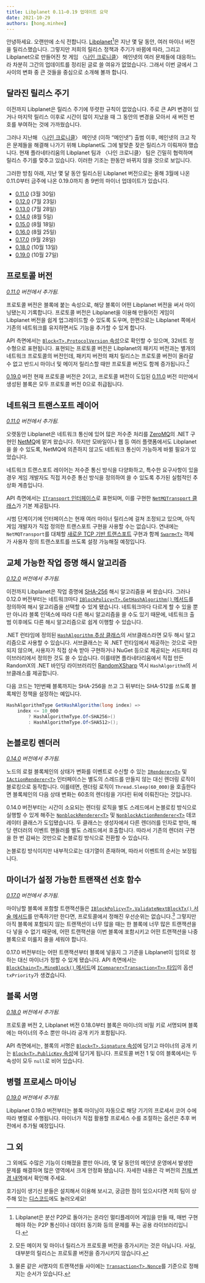 ```yaml
---
title: Libplanet 0.11–0.19 업데이트 요약
date: 2021-10-29
authors: [hong.minhee]
---
```


안녕하세요.  오랜만에 소식 전합니다.  [Libplanet][][^1]은 지난 몇 달 동안, 여러
마이너 버전을 릴리스했습니다.  그렇지만 저희의 릴리스 정책과 주기가 바뀜에 따라,
그리고 Libplanet으로 만들어진 첫 게임 〈[나인 크로니클]〉 메인넷의 여러 문제들에
대응하느라 차분히 그간의 업데이트를 정리된 글로 쓸 여유가 없었습니다.
그래서 이번 글에서 그 사이의 변화 중 큰 것들을 중심으로 소개해 볼까 합니다.

[^1]: Libplanet은 분산 P2P로 돌아가는 온라인 멀티플레이어 게임을 만들 때,
      매번 구현해야 하는 P2P 통신이나 데이터 동기화 등의 문제를 푸는
      공용 라이브러리입니다.

[Libplanet]: https://libplanet.io/
[나인 크로니클]: https://nine-chronicles.com/


달라진 릴리스 주기
------------------

이전까지 Libplanet은 릴리스 주기에 뚜렷한 규칙이 없었습니다.  주로 큰 API 변경이
있거나 마지막 릴리스 이후로 시간이 많이 지났을 때 그 동안의 변경을 모아서 새
버전 번호를 부여하는 것에 가까웠습니다.

그러나 지난해 〈[나인 크로니클]〉 메인넷 (이하 <q>메인넷</q>) 출범 이후,
메인넷의 크고 작은 문제들을 해결해 나가기 위해 Libplanet도 그에 발맞춘 잦은
릴리스가 이뤄져야 했습니다.  현재 플라네타리움의 Libplanet 팀과 〈나인 크로니클〉
팀은 긴밀히 협력하며 릴리스 주기를 맞추고 있습니다.  이러한 기조는 한동안 바뀌지
않을 것으로 보입니다.

그러한 방침 아래, 지난 몇 달 동안 릴리스된 Libplanet 버전으로는 올해 3월에 나온
0.11.0부터 금주에 나온 0.19.0까지 총 9번의 마이너 업데이트가 있습니다.

- [0.11.0] (3월 30일)
- [0.12.0] (7월 23일)
- [0.13.0] (7월 28일)
- [0.14.0] (8월 5일)
- [0.15.0] (8월 18일)
- [0.16.0] (8월 25일)
- [0.17.0] (9월 28일)
- [0.18.0] (10월 13일)
- [0.19.0] (10월 27일)

[0.11.0]: https://github.com/planetarium/libplanet/releases/tag/0.11.0
[0.12.0]: https://github.com/planetarium/libplanet/releases/tag/0.12.0
[0.13.0]: https://github.com/planetarium/libplanet/releases/tag/0.13.0
[0.14.0]: https://github.com/planetarium/libplanet/releases/tag/0.14.0
[0.15.0]: https://github.com/planetarium/libplanet/releases/tag/0.15.0
[0.16.0]: https://github.com/planetarium/libplanet/releases/tag/0.16.0
[0.17.0]: https://github.com/planetarium/libplanet/releases/tag/0.17.0
[0.18.0]: https://github.com/planetarium/libplanet/releases/tag/0.18.0
[0.19.0]: https://github.com/planetarium/libplanet/releases/tag/0.19.0


프로토콜 버전
-------------

*[0.11.0] 버전에서 추가됨.*

프로토콜 버전은 블록에 붙는 속성으로, 해당 블록이 어떤 Libplanet 버전을 써서
마이닝됐는지 기록합니다.  프로토콜 버전은 Libplanet을 이용해 만들어진 게임이
Libplanet 버전을 쉽게 업그레이드할 수 있도록 도우며, 한편으로는 Libplanet 쪽에서
기존의 네트워크를 유지하면서도 기능을 추가할 수 있게 합니다.

API 측면에서는 [`Block<T>.ProtocolVersion` 속성][Block<T>.ProtocolVersion]으로
확인할 수 있으며, 32비트 정수형으로 표현됩니다.  표현되는 프로토콜 버전은
Libplanet의 패키지 버전과는 별개의 네트워크 프로토콜의 버전인데, 패키지 버전의
패치 릴리스는 프로토콜 버전이 올라갈 수 없고 반드시 마이너 및 메이저 릴리스할
때만 프로토콜 버전도 함께 증가됩니다.[^2]

[0.19.0] 버전 현재 프로토콜 버전은 2이고, 프로토콜 버전이 도입된 [0.11.0] 버전
미만에서 생성된 블록은 모두 프로토콜 버전 0으로 취급됩니다.

[^2]: 모든 메이저 및 마이너 릴리스가 프로토콜 버전을 증가시키는 것은 아닙니다.
      사실, 대부분의 릴리스는 프로토콜 버전을 증가시키지 않습니다.

[Block<T>.ProtocolVersion]: https://docs.libplanet.io/0.19.0/api/Libplanet.Blocks.Block-1.html#Libplanet_Blocks_Block_1_ProtocolVersion


네트워크 트랜스포트 레이어
--------------------------

*[0.11.0] 버전에서 추가됨.*

오랫동안 Libplanet은 네트워크 통신에 있어 많은 저수준 처리를 [ZeroMQ]의
.NET 구현인 [NetMQ]에 맡겨 왔습니다.  하지만 모바일이나 웹 등 여러 플랫폼에서도
Libplanet을 쓸 수 있도록, NetMQ에 의존하지 않고도 네트워크 통신이 가능하게
바뀔 필요가 있었습니다.

네트워크 트랜스포트 레이어는 저수준 통신 방식을 다양화하고, 특수한 요구사항이
있을 경우 게임 개발자도 직접 저수준 통신 방식을 정의하여 쓸 수 있도록 추가된
실험적인 추상화 계층입니다.

API 측면에서는 [`ITransport` 인터페이스][ITransport]로 표현되며, 이를 구현한
[`NetMQTransport` 클래스][NetMQTransport]가 기본 제공됩니다.

시범 단계이기에 인터페이스는 현재 여러 마이너 릴리스에 걸쳐 조정되고 있으며,
아직 게임 개발자가 직접 정의한 트랜스포트 구현을 사용할 수는 없습니다.
연내에는 `NetMQTransport`를 대체할 [새로운 TCP 기반 트랜스포트][TcpTransport]
구현과 함께 [`Swarm<T>`][Swarm<T>] 객체가 사용자 정의 트랜스포트를 쓰도록 설정
가능해질 예정입니다.

[ZeroMQ]: https://zeromq.org/
[NetMQ]: https://github.com/zeromq/netmq
[ITransport]: https://docs.libplanet.io/0.19.0/api/Libplanet.Net.Transports.ITransport.html
[NetMQTransport]: https://docs.libplanet.io/0.19.0/api/Libplanet.Net.Transports.NetMQTransport.html
[TcpTransport]: https://github.com/planetarium/libplanet/pull/1523
[Swarm<T>]: https://docs.libplanet.io/0.19.0/api/Libplanet.Net.Swarm-1.html


교체 가능한 작업 증명 해시 알고리즘
-----------------------------------

*[0.12.0] 버전에서 추가됨.*

이전까지 Libplanet은 작업 증명에 [SHA-256] 해시 알고리즘을 써 왔습니다.
그러나 0.12.0 버전부터는 네트워크마다 [`IBlockPolicy<T>.GetHashAlgorithm()`
메서드][IBlockPolicy<T>.GetHashAlgorithm]를 정의하여 해시 알고리즘을 선택할
수 있게 됐습니다.  네트워크마다 다르게 할 수 있을 뿐만 아니라 블록 인덱스에
따라 다른 해시 알고리즘을 쓸 수도 있기 때문에, 네트워크 출범 이후에도 다른 해시
알고리즘으로 쉽게 이행할 수 있습니다.

.NET 런타임에 정의된 [`HashAlgorithm` 추상 클래스][HashAlgorithm]의
서브클래스라면 모두 해시 알고리즘으로 사용할 수 있습니다.  서브클래스는 꼭
.NET 런타임에서 제공하는 것으로 국한되지 않으며, 사용자가 직접 상속 받아
구현하거나 NuGet 등으로 제공되는 서드파티 라이브러리에서 정의한 것도
쓸 수 있습니다.  이를테면 플라네타리움에서 직접 만든 RandomX의 .NET 바인딩
라이브러리인 [RandomXSharp] 역시 `HashAlgorithm`의 서브클래스를 제공합니다.

다음 코드는 1만번째 블록까지는 SHA-256을 쓰고 그 뒤부터는 SHA-512를 쓰도록
블록체인 정책을 설정하는 예입니다.

~~~~ csharp
HashAlgorithmType GetHashAlgorithm(long index) =>
    index <= 10_000
        ? HashAlgorithmType.Of<SHA256>()
        : HashAlgorithmType.Of<SHA512>();
~~~~

[SHA-256]: https://ko.wikipedia.org/wiki/SHA-2
[IBlockPolicy<T>.GetHashAlgorithm]: https://docs.libplanet.io/0.19.0/api/Libplanet.Blockchain.Policies.IBlockPolicy-1.html#Libplanet_Blockchain_Policies_IBlockPolicy_1_GetHashAlgorithm_System_Int64_
[HashAlgorithm]: https://docs.microsoft.com/en-us/dotnet/api/system.security.cryptography.hashalgorithm
[RandomXSharp]: https://github.com/planetarium/RandomXSharp


논블로킹 렌더러
---------------

*[0.14.0] 버전에서 추가됨.*

노드의 로컬 블록체인의 상태가 변화를 이벤트로 수신할 수 있는
[`IRenderer<T>`][IRenderer<T>] 및 [`IActionRenderer<T>`][IActionRenderer<T>]
인터페이스는 별도의 스레드를 만들지 않는 대신 렌더링 로직이 블로킹으로
동작합니다.  이를테면, 렌더링 로직이 `Thread.Sleep(60_000)`을 호출한다면
블록체인의 다음 상태 변화는 60초의 렌더링을 기다린 뒤에 이뤄진다는 것입니다.

0.14.0 버전부터는 시간이 소요되는 렌더링 로직을 별도 스레드에서 논블로킹
방식으로 실행할 수 있게 해주는 [`NonblockRenderer<T>`][NonblockRenderer<T>] 및
[`NonblockActionRenderer<T>`][NonblockActionRenderer<T>] 데코레이터 클래스가
도입됐습니다.  두 클래스는 생성자에서 다른 렌더러를 인자로 받아, 해당 렌더러의
이벤트 핸들러를 별도 스레드에서 호출합니다.  따라서 기존의 렌더러 구현을 한 번
감싸는 것만으로 논블로킹 방식으로 전환할 수 있습니다.

논블로킹 방식이지만 내부적으로는 대기열이 존재하며, 따라서 이벤트의 순서는
보장됩니다.

[IRenderer<T>]: https://docs.libplanet.io/0.19.0/api/Libplanet.Blockchain.Renderers.IRenderer-1.html
[IActionRenderer<T>]: https://docs.libplanet.io/0.19.0/api/Libplanet.Blockchain.Renderers.IActionRenderer-1.html
[NonblockRenderer<T>]: https://docs.libplanet.io/0.19.0/api/Libplanet.Blockchain.Renderers.NonblockRenderer-1.html
[NonblockActionRenderer<T>]: https://docs.libplanet.io/0.19.0/api/Libplanet.Blockchain.Renderers.NonblockActionRenderer-1.html


마이너가 설정 가능한 트랜잭션 선호 함수
---------------------------------------

*[0.17.0] 버전에서 추가됨.*

마이닝할 블록에 포함할 트랜잭션들은 [`IBlockPolicy<T>.ValidateNextBlockTx()`
서술 메서드][IBlockPolicy<T>.ValidateNextBlockTx]를 만족하기만 한다면,
프로토콜에서 정해진 우선순위는 없습니다.[^3]  그렇지만 아직 블록에 포함되지 않는
트랜잭션이 너무 많을 때는 한 블록에 너무 많은 트랜잭션을 다 넣을 수 없기 때문에,
어떤 트랜잭션을 이번 블록에 포함시키고 어떤 트랜잭션을 나중 블록으로 미룰지 줄을
세워야 합니다.

0.17.0 버전부터는 어떤 트랜잭션부터 블록에 넣을지 그 기준을 Libplanet이 임의로
정하는 대신 마이너가 정할 수 있게 됐습니다.  API 측면에서는
[`BlockChain<T>.MineBlock()` 메서드][BlockChain<T>.MineBlock]에
[`IComparer<Transaction<T>>` 타입][IComparer<T>]의 옵션 `txPriority`가
생겼습니다.


[^3]: 물론 같은 서명자의 트랜잭션들 사이에는
      [`Transaction<T>.Nonce`][Transaction<T>.Nonce]를 기준으로 정해지는 순서가
      있습니다.

[IBlockPolicy<T>.ValidateNextBlockTx]: https://docs.libplanet.io/0.19.0/api/Libplanet.Blockchain.Policies.IBlockPolicy-1.html#Libplanet_Blockchain_Policies_IBlockPolicy_1_ValidateNextBlockTx_Libplanet_Blockchain_BlockChain__0__Libplanet_Tx_Transaction__0__
[Transaction<T>.Nonce]: https://docs.libplanet.io/0.19.0/api/Libplanet.Tx.Transaction-1.html#Libplanet_Tx_Transaction_1_Nonce
[BlockChain<T>.MineBlock]: https://docs.libplanet.io/0.19.0/api/Libplanet.Blockchain.BlockChain-1.html#Libplanet_Blockchain_BlockChain_1_MineBlock_Libplanet_Crypto_PrivateKey_DateTimeOffset_System_Boolean_System_Int32_System_Int32_IComparer_Libplanet_Tx_Transaction__0___CancellationToken_
[IComparer<T>]: https://docs.microsoft.com/en-us/dotnet/api/system.collections.generic.icomparer-1


블록 서명
---------

*[0.18.0] 버전에서 추가됨.*

프로토콜 버전 2, Libplanet 버전 0.18.0부터 블록은 마이너의 비밀 키로 서명되며
블록에는 마이너의 주소 뿐만 아니라 공개 키가 포함됩니다.

API 측면에서는, 블록의 서명은 [`Block<T>.Signature` 속성][Block<T>.Signature]에
담기고 마이너의 공개 키는 [`Block<T>.PublicKey` 속성][Block<T>.PublicKey]에
담기게 됩니다.  프로토콜 버전 1 및 0의 블록에서는 두 속성이 모두 `null`로
비어 있습니다.

[Block<T>.Signature]: https://docs.libplanet.io/0.19.0/api/Libplanet.Blocks.Block-1.html#Libplanet_Blocks_Block_1_Signature
[Block<T>.PublicKey]: https://docs.libplanet.io/0.19.0/api/Libplanet.Blocks.Block-1.html#Libplanet_Blocks_Block_1_PublicKey


병렬 프로세스 마이닝
--------------------

*[0.19.0] 버전에서 추가됨.*

Libplanet 0.19.0 버전부터는 블록 마이닝이 자동으로 해당 기기의 프로세서 코어
수에 따라 병렬로 수행됩니다.  마이너가 직접 활용할 프로세스 수를 조절하는
옵션은 추후 버전에서 추가될 예정입니다.


그 외
-----

그 외에도 수많은 기능이 더해졌을 뿐만 아니라, 몇 달 동안의 메인넷 운영에서
발생한 문제를 해결하며 많은 영역에서 크게 안정화 됐습니다.  자세한 내용은
각 버전의 [전체 변경 내역]에서 확인해 주세요.

호기심이 생기신 분들은 설치해서 이용해 보시고, 궁금한 점이 있으시다면 저희 팀이
상주해 있는 [디스코드]에도 놀러오세요!

[전체 변경 내역]: https://github.com/planetarium/libplanet/blob/0.19.0/CHANGES.md
[디스코드]: https://discord.gg/planetarium
